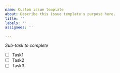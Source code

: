 ```yaml
---
name: Custom issue template
about: Describe this issue template's purpose here.
title: ''
labels: ''
assignees: ''

---
```


*Sub-task to complete*
- [ ] Task1
- [ ] Task2
- [ ] Task3

